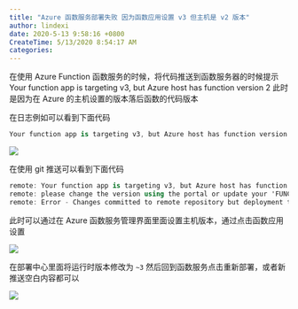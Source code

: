 ```yaml
---
title: "Azure 函数服务部署失败 因为函数应用设置 v3 但主机是 v2 版本"
author: lindexi
date: 2020-5-13 9:58:16 +0800
CreateTime: 5/13/2020 8:54:17 AM
categories: 
---
```


在使用 Azure Function 函数服务的时候，将代码推送到函数服务器的时候提示 Your function app is targeting v3, but Azure host has function version 2 此时是因为在 Azure 的主机设置的版本落后函数的代码版本

<!--more-->


<!-- CreateTime:5/13/2020 8:54:17 AM -->

<!-- 发布 -->

在日志例如可以看到下面代码

```csharp
Your function app is targeting v3, but Azure host has function version ~2, \nplease change the version using the portal or update your 'FUNCTIONS_EXTENSION_VERSION' appsetting and retry
```

<!-- ![](image/Azure 函数服务部署失败 因为函数应用设置 v3 但主机是 v2 版本/Azure 函数服务部署失败 因为函数应用设置 v3 但主机是 v2 版本0.png) -->

![](http://image.acmx.xyz/lindexi%2F2020513855502953.jpg)

在使用 git 推送可以看到下面代码

```csharp
remote: Your function app is targeting v3, but Azure host has function version ~2,
remote: please change the version using the portal or update your 'FUNCTIONS_EXTENSION_VERSION' appsetting and retry
remote: Error - Changes committed to remote repository but deployment to website failed.

```

此时可以通过在 Azure 函数服务管理界面里面设置主机版本，通过点击函数应用设置

<!-- ![](image/Azure 函数服务部署失败 因为函数应用设置 v3 但主机是 v2 版本/Azure 函数服务部署失败 因为函数应用设置 v3 但主机是 v2 版本1.png) -->

![](http://image.acmx.xyz/lindexi%2F2020513856297924.jpg)

在部署中心里面将运行时版本修改为 `~3` 然后回到函数服务点击重新部署，或者新推送空白内容都可以

<!-- ![](image/Azure 函数服务部署失败 因为函数应用设置 v3 但主机是 v2 版本/Azure 函数服务部署失败 因为函数应用设置 v3 但主机是 v2 版本2.png) -->

![](http://image.acmx.xyz/lindexi%2F2020513857115882.jpg)

